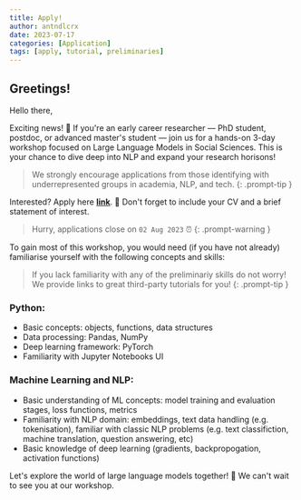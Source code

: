```yaml
---
title: Apply!
author: antndlcrx
date: 2023-07-17
categories: [Application]
tags: [apply, tutorial, preliminaries]
---
```



## Greetings!

Hello there,

Exciting news! 👀 If you're an early career researcher — PhD student, postdoc, or advanced master's student — join us for a hands-on 3-day workshop focused on Large Language Models in Social Sciences. This is your chance to dive deep into NLP and expand your research horisons!

> We strongly encourage applications from those identifying with underrepresented groups in academia, NLP, and tech.
{: .prompt-tip }


Interested? Apply here [**link**](https://docs.google.com/forms/d/e/1FAIpQLSfNVBvVsAbREPF_D8PBRZQoeSwIEgTX9sLaOMAD3GPH_OBm0Q/viewform). 💼 Don't forget to include your CV and a brief statement of interest.  
> Hurry, applications close on `02 Aug 2023` ⏰
{: .prompt-warning }


To gain most of this workshop, you would need (if you have not already) familiarise yourself with the following concepts and skills: 

> If you lack familiarity with any of the preliminariy skills do not worry! We provide links to great third-party tutorials for you!
{: .prompt-tip }

### Python:
- Basic concepts: objects, functions, data structures
- Data processing: Pandas, NumPy
- Deep learning framework: PyTorch
- Familiarity with Jupyter Notebooks UI

### Machine Learning and NLP:
- Basic understanding of ML concepts: model training and evaluation stages, loss functions, metrics
- Familiarity with NLP domain: embeddings, text data handling (e.g. tokenisation), familiar with classic NLP problems (e.g. text classifiction, machine translation, question answering, etc)
- Basic knowledge of deep learning (gradients, backpropogation, activation functions)



Let's explore the world of large language models together! 🎉 We can't wait to see you at our workshop.
